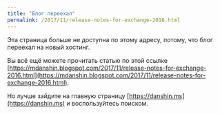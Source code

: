 ```yaml
---
title: "Блог переехал"
permalink: /2017/11/release-notes-for-exchange-2016.html
---
```

Эта страница больше не доступна по этому адресу, потому, что блог переехал на новый хостинг.

Вы всё ещё можете прочитать статью по этой ссылке [https://mdanshin.blogspot.com/2017/11/release-notes-for-exchange-2016.html](https://mdanshin.blogspot.com/2017/11/release-notes-for-exchange-2016.html).

Но лучше зайдите на главную страницу [https://danshin.ms](https://danshin.ms) и воспользуйтесь поиском.